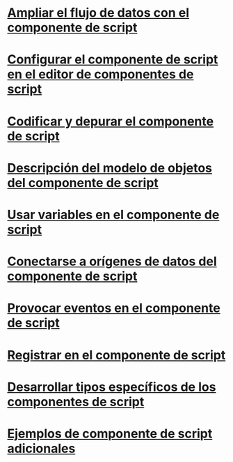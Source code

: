 # [Ampliar el flujo de datos con el componente de script](extending-the-data-flow-with-the-script-component.md)
# [Configurar el componente de script en el editor de componentes de script](configuring-the-script-component-in-the-script-component-editor.md)
# [Codificar y depurar el componente de script](coding-and-debugging-the-script-component.md)
# [Descripción del modelo de objetos del componente de script](understanding-the-script-component-object-model.md)
# [Usar variables en el componente de script](using-variables-in-the-script-component.md)
# [Conectarse a orígenes de datos del componente de script](connecting-to-data-sources-in-the-script-component.md)
# [Provocar eventos en el componente de script](raising-events-in-the-script-component.md)
# [Registrar en el componente de script](logging-in-the-script-component.md)
# [Desarrollar tipos específicos de los componentes de script](../../extending-packages-scripting-data-flow-script-component-types/developing-specific-types-of-script-components.md)
# [Ejemplos de componente de script adicionales](../../extending-packages-scripting-data-flow-script-component-examples/additional-script-component-examples.md)
